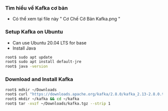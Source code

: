 ### Tìm hiểu về Kafka cơ bản
* Có thể xem tại file này " Cơ Chế Cở Bản Kafka.png "

### Setup Kafka on Ubuntu 
* Can use Ubuntu 20.04 LTS for base
* Install Java

```bash
root$ sudo apt update
root$ sudo apt install default-jre
root$ java -version
```

### Download and Install Kafka
```bash
root$ mdkir ~/Downloads
root$ curl "https://downloads.apache.org/kafka/2.8.0/kafka_2.13-2.8.0.tgz" -o ~/Downloads/kafka.tgz
root$ mkdir ~/kafka && cd ~/kafka
root$ tar -xvzf ~/Downloads/kafka.tgz --strip 1
```
